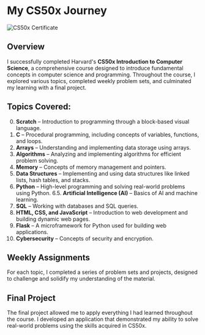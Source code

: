 # My CS50x Journey

![CS50x Certificate](C:\Users\chame\Desktop\CS50\cs50_C\CS50xCertificate_png.png)

## Overview
I successfully completed Harvard's **CS50x Introduction to Computer Science**, a comprehensive course designed to introduce fundamental concepts in computer science and programming. Throughout the course, I explored various topics, completed weekly problem sets, and culminated my learning with a final project.

## Topics Covered:
0. **Scratch** – Introduction to programming through a block-based visual language.
1. **C** – Procedural programming, including concepts of variables, functions, and loops.
2. **Arrays** – Understanding and implementing data storage using arrays.
3. **Algorithms** – Analyzing and implementing algorithms for efficient problem solving.
4. **Memory** – Concepts of memory management and pointers.
5. **Data Structures** – Implementing and using data structures like linked lists, hash tables, and stacks.
6. **Python** – High-level programming and solving real-world problems using Python.
6.5. **Artificial Intelligence (AI)** – Basics of AI and machine learning.
7. **SQL** – Working with databases and SQL queries.
8. **HTML, CSS, and JavaScript** – Introduction to web development and building dynamic web pages.
9. **Flask** – A microframework for Python used for building web applications.
10. **Cybersecurity** – Concepts of security and encryption.

## Weekly Assignments
For each topic, I completed a series of problem sets and projects, designed to challenge and solidify my understanding of the material.

## Final Project
The final project allowed me to apply everything I had learned throughout the course. I developed an application that demonstrated my ability to solve real-world problems using the skills acquired in CS50x.
